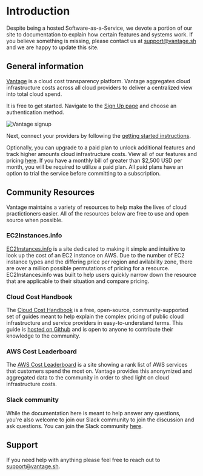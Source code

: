 # Introduction

Despite being a hosted Software-as-a-Service, we devote a portion of our site to documentation to explain how certain features and systems work. If you believe something is missing, please contact us at support@vantage.sh and we are happy to update this site. 

## General information

[Vantage](https://www.vantage.sh/) is a cloud cost transparency platform. Vantage aggregates cloud infrastructure costs across all cloud providers to deliver a centralized view into total cloud spend. 

It is free to get started. Navigate to the [Sign Up page](https://console.vantage.sh/signup) and choose an authentication method.

![Vantage signup](/img/signup.png)

Next, connect your providers by following the [getting started instructions](/getting_started/). 

Optionally, you can upgrade to a paid plan to unlock additional features and track higher amounts cloud infrastructure costs. View all of our features and pricing [here](https://www.vantage.sh/pricing). If you have a monthly bill of greater than $2,500 USD per month, you will be required to utilize a paid plan. All paid plans have an option to trial the service before committing to a subscription.

## Community Resources

Vantage maintains a variety of resources to help make the lives of cloud practictioners easier. All of the resources below are free to use and open source when possible.

### EC2Instances.info
[EC2Instances.info](https://instances.vantage.sh/) is a site dedicated to making it simple and intuitive to look up the cost of an EC2 instance on AWS. Due to the number of EC2 instance types and the differing price per region and avilability zone, there are over a million possible permutations of pricing for a resource. EC2Instances.info was built to help users quickly narrow down the resource that are applicable to their situation and compare pricing.

### Cloud Cost Handbook
The [Cloud Cost Handbook](https://handbook.vantage.sh/) is a free, open-source, community-supported set of guides meant to help explain the complex pricing of public cloud infrastructure and service providers in easy-to-understand terms. This guide is [hosted on Github](https://github.com/vantage-sh/handbook) and is open to anyone to contribute their knowledge to the community.

### AWS Cost Leaderboard
The [AWS Cost Leaderboard](https://leaderboard.vantage.sh/) is a site showing a rank list of AWS services that customers spend the most on. Vantage provides this anonymized and aggregated data to the community in order to shed light on cloud infrastructure costs.

### Slack community

While the documentation here is meant to help answer any questions, you're also welcome to join our Slack community to join the discussion and ask questions. You can join the Slack community [here](https://join.slack.com/t/vantagecommunity/shared_invite/zt-oey52myv-gq4AWRKkX25kjp1UGziPTw).

## Support

If you need help with anything please feel free to reach out to support@vantage.sh.